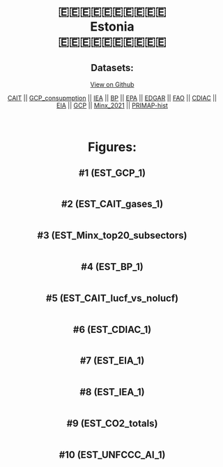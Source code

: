 
<center>
<h1 align="center">
🇪🇪🇪🇪🇪🇪🇪🇪🇪🇪
<br>
Estonia
<br>
🇪🇪🇪🇪🇪🇪🇪🇪🇪🇪
</h1>
<h2>Datasets:</h2>
<p><a href="https://github.com/dquintani/GreenhouseData/tree/master/country_data/EST_Estonia/data">View on Github</a>
<br></p><p><a href="data/EST_CAIT.csv">CAIT</a> || <a href="data/EST_GCP_consupmption.csv">GCP_consupmption</a> || <a href="data/EST_IEA.csv">IEA</a> || <a href="data/EST_BP.csv">BP</a> || <a href="data/EST_EPA.csv">EPA</a> || <a href="data/EST_EDGAR.csv">EDGAR</a> || <a href="data/EST_FAO.csv">FAO</a> || <a href="data/EST_CDIAC.csv">CDIAC</a> || <a href="data/EST_EIA.csv">EIA</a> || <a href="data/EST_GCP.csv">GCP</a> || <a href="data/EST_Minx_2021.csv">Minx_2021</a> || <a href="data/EST_PRIMAP-hist.csv">PRIMAP-hist</a></p><p><br></p>
<h1>Figures:</h1><h2>#1 (EST_GCP_1)</h2>
<p><img alt="" src="figures/EST_GCP_1.png" /></p><h2>#2 (EST_CAIT_gases_1)</h2>
<p><img alt="" src="figures/EST_CAIT_gases_1.png" /></p><h2>#3 (EST_Minx_top20_subsectors)</h2>
<p><img alt="" src="figures/EST_Minx_top20_subsectors.png" /></p><h2>#4 (EST_BP_1)</h2>
<p><img alt="" src="figures/EST_BP_1.png" /></p><h2>#5 (EST_CAIT_lucf_vs_nolucf)</h2>
<p><img alt="" src="figures/EST_CAIT_lucf_vs_nolucf.png" /></p><h2>#6 (EST_CDIAC_1)</h2>
<p><img alt="" src="figures/EST_CDIAC_1.png" /></p><h2>#7 (EST_EIA_1)</h2>
<p><img alt="" src="figures/EST_EIA_1.png" /></p><h2>#8 (EST_IEA_1)</h2>
<p><img alt="" src="figures/EST_IEA_1.png" /></p><h2>#9 (EST_CO2_totals)</h2>
<p><img alt="" src="figures/EST_CO2_totals.png" /></p><h2>#10 (EST_UNFCCC_AI_1)</h2>
<p><img alt="" src="figures/EST_UNFCCC_AI_1.png" /></p>